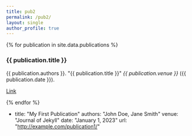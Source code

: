 ```yaml
---
title: pub2
permalink: /pub2/
layout: single
author_profile: true
---
```


{% for publication in site.data.publications %}
  <h3>{{ publication.title }}</h3>
  <p>{{ publication.authors }}. "{{ publication.title }}" <i>{{ publication.venue }}</i> ({{ publication.date }}).</p>
  <p><a href="{{ publication.url }}">Link</a></p>
{% endfor %}

- title: "My First Publication"
  authors: "John Doe, Jane Smith"
  venue: "Journal of Jekyll"
  date: "January 1, 2023"
  url: "http://example.com/publication1/"


